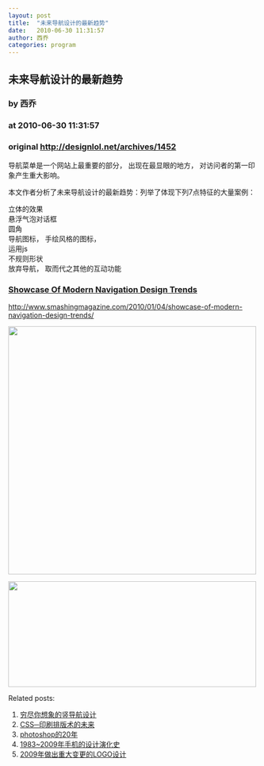 ```yaml
---
layout: post
title:  "未来导航设计的最新趋势"
date:   2010-06-30 11:31:57
author: 西乔
categories: program
---
```


## 未来导航设计的最新趋势
### by 西乔
### at 2010-06-30 11:31:57
### original <http://designlol.net/archives/1452>

<p>导航菜单是一个网站上最重要的部分， 出现在最显眼的地方， 对访问者的第一印象产生重大影响。 </p>
<p>本文作者分析了未来导航设计的最新趋势：列举了体现下列7点特征的大量案例：</p>
<p>立体的效果<br>
悬浮气泡对话框<br>
圆角<br>
导航图标， 手绘风格的图标，<br>
运用js<br>
不规则形状<br>
放弃导航， 取而代之其他的互动功能</p>
<h3><a href="http://www.smashingmagazine.com/2010/01/04/showcase-of-modern-navigation-design-trends/">Showcase Of Modern Navigation Design Trends</a></h3>
<p><a href="http://www.smashingmagazine.com/2010/01/04/showcase-of-modern-navigation-design-trends/">http://www.smashingmagazine.com/2010/01/04/showcase-of-modern-navigation-design-trends/</a></p>
<p><a href="http://www.smashingmagazine.com/2010/01/04/showcase-of-modern-navigation-design-trends/"><img src="http://designlol.net/wp-content/uploads/2010/06/mystery-tin-navigation.jpg" height="500" width="500"></a></p>
<p><a href="http://www.smashingmagazine.com/2010/01/04/showcase-of-modern-navigation-design-trends/"><img src="http://designlol.net/wp-content/uploads/2010/06/robert-alan-navigation.jpg" height="213" width="500"></a></p>


<p>Related posts:<ol><li><a href="http://designlol.net/archives/1184" rel="bookmark" title="Permanent Link: 穷尽你想象的竖导航设计">穷尽你想象的竖导航设计</a></li>
<li><a href="http://designlol.net/archives/1099" rel="bookmark" title="Permanent Link: CSS─印刷排版术的未来">CSS─印刷排版术的未来</a></li>
<li><a href="http://designlol.net/archives/981" rel="bookmark" title="Permanent Link: photoshop的20年">photoshop的20年</a></li>
<li><a href="http://designlol.net/archives/937" rel="bookmark" title="Permanent Link: 1983~2009年手机的设计演化史">1983~2009年手机的设计演化史</a></li>
<li><a href="http://designlol.net/archives/832" rel="bookmark" title="Permanent Link: 2009年做出重大变更的LOGO设计">2009年做出重大变更的LOGO设计</a></li>
</ol></p>